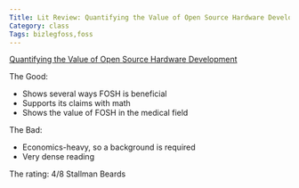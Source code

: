 ```yaml
---
Title: Lit Review: Quantifying the Value of Open Source Hardware Development
Category: class
Tags: bizlegfoss,foss
---
```


[Quantifying the Value of Open Source Hardware Development][fosh]

The Good:

- Shows several ways FOSH is beneficial
- Supports its claims with math
- Shows the value of FOSH in the medical field

The Bad:

- Economics-heavy, so a background is required
- Very dense reading

The rating: 4/8 Stallman Beards

[fosh]: http://bizlegfoss-ritigm.rhcloud.com/static/books/ME_2015011215185288-Value-OSHW.pdf
